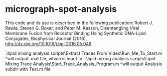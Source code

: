 # micrograph-spot-analysis

This code and its use is described in the following publication:
Robert J. Rawle, Steven G. Boxer, and Peter M. Kasson, Disentangling Viral Membrane Fusion from Receptor Binding Using Synthetic DNA-Lipid Conjugates, Biophysical Journal (2016), http://dx.doi.org/10.1016/j.bpj.2016.05.048


.\lipid mixing analysis scripts\Extract Traces From Video\Run_Me_To_Start.m
^will output .mat file, which is input to:
.\lipid mixing analysis scripts\Lipid Mixing Trace Analysis\Start_Trace_Analysis_Program.m
^will output Analysis subdir with Test.m file
